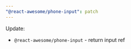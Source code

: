 ```yaml
---
"@react-awesome/phone-input": patch
---
```


Update:

- `@react-awesome/phone-input` - return input ref
